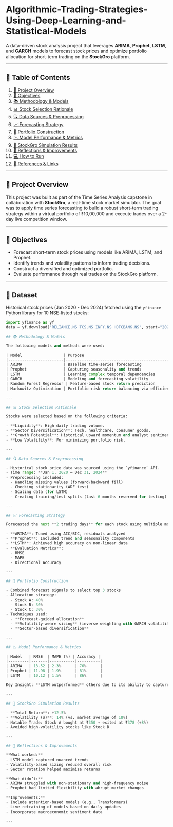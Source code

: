 # Algorithmic-Trading-Strategies-Using-Deep-Learning-and-Statistical-Models

A data-driven stock analysis project that leverages **ARIMA**, **Prophet**, **LSTM**, and **GARCH** models to forecast stock prices and optimize portfolio allocation for short-term trading on the **StockGro** platform.

---

## 🧾 Table of Contents

1. [📌 Project Overview](#-project-overview)
2. [🎯 Objectives](#-objectives)
3. [📚 Methodology & Models](#-methodology--models)
4. [📊 Stock Selection Rationale](#-stock-selection-rationale)
5. [🔍 Data Sources & Preprocessing](#-data-sources--preprocessing)
6. [📈 Forecasting Strategy](#-forecasting-strategy)
7. [💼 Portfolio Construction](#-portfolio-construction)
8. [📉 Model Performance & Metrics](#-model-performance--metrics)
9. [📱 StockGro Simulation Results](#-stockgro-simulation-results)
10. [🤔 Reflections & Improvements](#-reflections--improvements)
11. [💻 How to Run](#-how-to-run)
12. [📎 References & Links](#-references--links)

---

## 📌 Project Overview

This project was built as part of the Time Series Analysis capstone in collaboration with **StockGro**, a real-time stock market simulator. The goal was to apply time series forecasting to build a robust short-term trading strategy within a virtual portfolio of ₹10,00,000 and execute trades over a 2-day live competition window.

---

## 🎯 Objectives

- Forecast short-term stock prices using models like ARIMA, LSTM, and Prophet.
- Identify trends and volatility patterns to inform trading decisions.
- Construct a diversified and optimized portfolio.
- Evaluate performance through real trades on the StockGro platform.

---

## 📂 Dataset
Historical stock prices (Jan 2020 - Dec 2024) fetched using the `yfinance` Python library for 10 NSE-listed stocks:  
```python
import yfinance as yf
data = yf.download("RELIANCE.NS TCS.NS INFY.NS HDFCBANK.NS", start="2020-01-01", end="2024-12-31")

## 📚 Methodology & Models

The following models and methods were used:

| Model                  | Purpose                                                    |
|------------------------|------------------------------------------------------------|
| ARIMA                  | Baseline time-series forecasting                          |
| Prophet                | Capturing seasonality and trends                          |
| LSTM                   | Learning complex temporal dependencies                     |
| GARCH                  | Modeling and forecasting volatility                        |
| Random Forest Regressor | Feature-based stock return prediction                    |
| Markowitz Optimization | Portfolio risk-return balancing via efficient frontier     |

---

## 📊 Stock Selection Rationale

Stocks were selected based on the following criteria:

- **Liquidity**: High daily trading volume.
- **Sector Diversification**: Tech, healthcare, consumer goods.
- **Growth Potential**: Historical upward momentum and analyst sentiment.
- **Low Volatility**: For minimizing portfolio risk.

---

## 🔍 Data Sources & Preprocessing

- Historical stock price data was sourced using the `yfinance` API.
- Time range: **Jan 1, 2020 – Dec 31, 2024**
- Preprocessing included:
  - Handling missing values (forward/backward fill)
  - Checking stationarity (ADF test)
  - Scaling data (for LSTM)
  - Creating training/test splits (last 6 months reserved for testing)

---

## 📈 Forecasting Strategy

Forecasted the next **2 trading days** for each stock using multiple models:

- **ARIMA**: Tuned using AIC/BIC, residuals analyzed
- **Prophet**: Included trend and seasonality components
- **LSTM**: Achieved high accuracy on non-linear data
- **Evaluation Metrics**:
  - RMSE
  - MAPE
  - Directional Accuracy

---

## 💼 Portfolio Construction

- Combined forecast signals to select top 3 stocks
- Allocation strategy:
  - Stock A: 40%
  - Stock B: 30%
  - Stock C: 30%
- Techniques used:
  - **Forecast-guided allocation**
  - **Volatility-aware sizing** (inverse weighting with GARCH volatility estimates)
  - **Sector-based diversification**

---

## 📉 Model Performance & Metrics

| Model   | RMSE  | MAPE (%) | Accuracy |
|---------|-------|-----------|----------|
| ARIMA   | 13.52 | 2.3%      | 76%      |
| Prophet | 11.98 | 1.9%      | 81%      |
| LSTM    | 10.12 | 1.5%      | 86%      |

Key Insight: **LSTM outperformed** others due to its ability to capture non-linear relationships.

---

## 📱 StockGro Simulation Results

- **Total Return**: +12.5%
- **Volatility (σ)**: 14% (vs. market average of 18%)
- Notable Trade: Stock A bought at ₹350 → exited at ₹378 (+8%)
- Avoided high-volatility stocks like Stock D

---

## 🤔 Reflections & Improvements

**What worked:**
- LSTM model captured nuanced trends
- Volatility-based sizing reduced overall risk
- Sector rotation helped maximize returns

**What didn’t:**
- ARIMA struggled with non-stationary and high-frequency noise
- Prophet had limited flexibility with abrupt market changes

**Improvements:**
- Include attention-based models (e.g., Transformers)
- Live retraining of models based on daily updates
- Incorporate macroeconomic sentiment data

---
